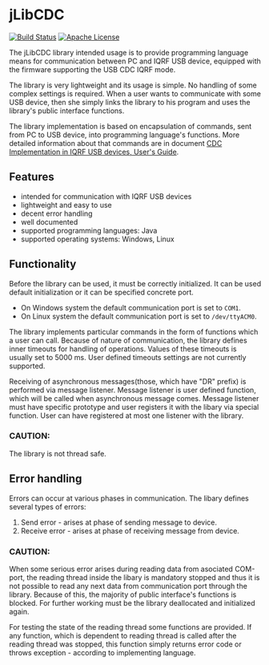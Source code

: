 # jLibCDC

[![Build Status](https://travis-ci.org/iqrfsdk/jlibcdc.svg?branch=develop)](https://travis-ci.org/iqrfsdk/jlibcdc)
[![Apache License](https://img.shields.io/badge/license-APACHE2-blue.svg)](https://github.com/iqrfsdk/jlibcdc/blob/develop/LICENSE)

The jLibCDC library intended usage is to provide programming language means for communication between PC and IQRF USB device, equipped with the firmware supporting the USB CDC IQRF mode.

The library is very lightweight and its usage is simple. No handling of some complex settings is required. When a user wants to communicate with some USB device, then she simply links the library to his program and uses the library's public interface functions.
  
The library implementation is based on encapsulation of commands, sent from PC to USB device, into programming language's functions. More detailed information about that commands are in document [CDC Implementation in IQRF USB devices, User's Guide](http://www.iqrf.org/weben/downloads.php?id=196).


## Features

- intended for communication with IQRF USB devices
- lightweight and easy to use
- decent error handling
- well documented
- supported programming languages: Java
- supported operating systems: Windows, Linux


## Functionality

Before the library can be used, it must be correctly initialized. It can be used default initialization or it can be specified concrete port.

- On Windows system the default communication port is set to ```COM1```.
- On Linux system the default communication port is set to ```/dev/ttyACM0```.

The library implements particular commands in the form of functions which a user can call. Because of nature of communication, the library defines inner timeouts for handling of operations. Values of these timeouts is usually set to 5000 ms. User defined timeouts settings are not currently supported.
 
Receiving of asynchronous messages(those, which have "DR" prefix) is performed via message listener. Message listener is user defined function, which will be called when asynchronous message comes. Message listener must have specific prototype and user registers it with the libary via special function. User can have registered at most one listener with the library. 

### CAUTION:

The library is not thread safe.
 
## Error handling

Errors can occur at various phases in communication. The libary defines several types of errors:

1. Send error - arises at phase of sending message to device.
2. Receive error - arises at phase of receiving message from device.

### CAUTION:

When some serious error arises during reading data from asociated COM-port, the reading thread inside the libary is mandatory stopped and thus it is not possible to read any next data from communication port through the library. Because of this, the majority of public interface's functions is blocked. For further working must be the library deallocated and initialized again. 

For testing the state of the reading thread some functions are provided. If any function, which is dependent to reading thread is called after the reading thread was stopped, this function simply returns error code or throws exception - according to implementing language.


